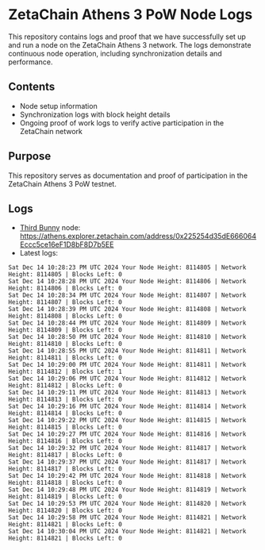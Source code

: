 # ZetaChain Athens 3 PoW Node Logs
This repository contains logs and proof that we have successfully set up and run a node on the ZetaChain Athens 3 network. The logs demonstrate continuous node operation, including synchronization details and performance.

## Contents
- Node setup information
- Synchronization logs with block height details
- Ongoing proof of work logs to verify active participation in the ZetaChain network

## Purpose
This repository serves as documentation and proof of participation in the ZetaChain Athens 3 PoW testnet.

## Logs

- [Third Bunny](https://thirdbunny.xyz/) node: https://athens.explorer.zetachain.com/address/0x225254d35dE666064Eccc5ce16eF1D8bF8D7b5EE
- Latest logs:
```
Sat Dec 14 10:28:23 PM UTC 2024 Your Node Height: 8114805 | Network Height: 8114805 | Blocks Left: 0
Sat Dec 14 10:28:28 PM UTC 2024 Your Node Height: 8114806 | Network Height: 8114806 | Blocks Left: 0
Sat Dec 14 10:28:34 PM UTC 2024 Your Node Height: 8114807 | Network Height: 8114807 | Blocks Left: 0
Sat Dec 14 10:28:39 PM UTC 2024 Your Node Height: 8114808 | Network Height: 8114808 | Blocks Left: 0
Sat Dec 14 10:28:44 PM UTC 2024 Your Node Height: 8114809 | Network Height: 8114809 | Blocks Left: 0
Sat Dec 14 10:28:50 PM UTC 2024 Your Node Height: 8114810 | Network Height: 8114810 | Blocks Left: 0
Sat Dec 14 10:28:55 PM UTC 2024 Your Node Height: 8114811 | Network Height: 8114811 | Blocks Left: 0
Sat Dec 14 10:29:00 PM UTC 2024 Your Node Height: 8114811 | Network Height: 8114812 | Blocks Left: 1
Sat Dec 14 10:29:06 PM UTC 2024 Your Node Height: 8114812 | Network Height: 8114812 | Blocks Left: 0
Sat Dec 14 10:29:11 PM UTC 2024 Your Node Height: 8114813 | Network Height: 8114813 | Blocks Left: 0
Sat Dec 14 10:29:16 PM UTC 2024 Your Node Height: 8114814 | Network Height: 8114814 | Blocks Left: 0
Sat Dec 14 10:29:22 PM UTC 2024 Your Node Height: 8114815 | Network Height: 8114815 | Blocks Left: 0
Sat Dec 14 10:29:27 PM UTC 2024 Your Node Height: 8114816 | Network Height: 8114816 | Blocks Left: 0
Sat Dec 14 10:29:32 PM UTC 2024 Your Node Height: 8114817 | Network Height: 8114817 | Blocks Left: 0
Sat Dec 14 10:29:37 PM UTC 2024 Your Node Height: 8114817 | Network Height: 8114817 | Blocks Left: 0
Sat Dec 14 10:29:42 PM UTC 2024 Your Node Height: 8114818 | Network Height: 8114818 | Blocks Left: 0
Sat Dec 14 10:29:48 PM UTC 2024 Your Node Height: 8114819 | Network Height: 8114819 | Blocks Left: 0
Sat Dec 14 10:29:53 PM UTC 2024 Your Node Height: 8114820 | Network Height: 8114820 | Blocks Left: 0
Sat Dec 14 10:29:58 PM UTC 2024 Your Node Height: 8114821 | Network Height: 8114821 | Blocks Left: 0
Sat Dec 14 10:30:04 PM UTC 2024 Your Node Height: 8114821 | Network Height: 8114821 | Blocks Left: 0
```
